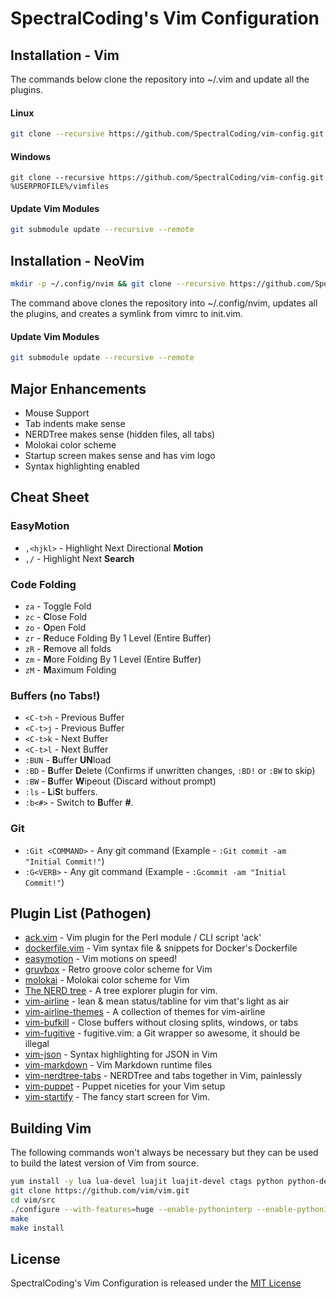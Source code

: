 # SpectralCoding's Vim Configuration

## Installation - Vim

The commands below clone the repository into ~/.vim and update all the plugins.

#### Linux
```bash
git clone --recursive https://github.com/SpectralCoding/vim-config.git ~/.vim
```
#### Windows
```batch
git clone --recursive https://github.com/SpectralCoding/vim-config.git %USERPROFILE%/vimfiles
```

#### Update Vim Modules
```bash
git submodule update --recursive --remote
```

## Installation - NeoVim

```bash
mkdir -p ~/.config/nvim && git clone --recursive https://github.com/SpectralCoding/vim-config.git ~/.config/nvim && ln -s ~/.config/nvim/vimrc ~/.config/nvim/init.vim
```
The command above clones the repository into ~/.config/nvim, updates all the plugins, and creates a symlink from vimrc to init.vim.

#### Update Vim Modules
```bash
git submodule update --recursive --remote
```

## Major Enhancements

 * Mouse Support
 * Tab indents make sense
 * NERDTree makes sense (hidden files, all tabs)
 * Molokai color scheme
 * Startup screen makes sense and has vim logo
 * Syntax highlighting enabled

## Cheat Sheet

### EasyMotion

 * `,<hjkl>` - Highlight Next Directional **Motion**
 * `,/` - Highlight Next **Search**
 
### Code Folding

 * `za` - Toggle Fold
 * `zc` - **C**lose Fold
 * `zo` - **O**pen Fold
 * `zr` - **R**educe Folding By 1 Level (Entire Buffer)
 * `zR` - **R**emove all folds
 * `zm` - **M**ore Folding By 1 Level (Entire Buffer)
 * `zM` - **M**aximum Folding

### Buffers (no Tabs!)

 * `<C-t>h` - Previous Buffer
 * `<C-t>j` - Previous Buffer
 * `<C-t>k` - Next Buffer
 * `<C-t>l` - Next Buffer
 * `:BUN` - **B**uffer **UN**load
 * `:BD` - **B**uffer **D**elete (Confirms if unwritten changes, `:BD!` or `:BW` to skip)
 * `:BW` - **B**uffer **W**ipeout (Discard without prompt)
 * `:ls` - **L**i**S**t buffers.
 * `:b<#>` - Switch to **B**uffer **#**.

### Git

 * `:Git <COMMAND>` - Any git command (Example - `:Git commit -am "Initial Commit!"`)
 * `:G<VERB>` - Any git command (Example - `:Gcommit -am "Initial Commit!"`)

## Plugin List (Pathogen)

 * [ack.vim](http://vimawesome.com/plugin/ack-vim) - Vim plugin for the Perl module / CLI script 'ack'
 * [dockerfile.vim](http://vimawesome.com/plugin/dockerfile-vim) - Vim syntax file & snippets for Docker's Dockerfile
 * [easymotion](http://vimawesome.com/plugin/easymotion) - Vim motions on speed!
 * [gruvbox](http://vimawesome.com/plugin/gruvbox) - Retro groove color scheme for Vim
 * [molokai](http://vimawesome.com/plugin/molokai) - Molokai color scheme for Vim
 * [The NERD tree](http://vimawesome.com/plugin/nerdtree-red) - A tree explorer plugin for vim.
 * [vim-airline](http://vimawesome.com/plugin/vim-airline) - lean & mean status/tabline for vim that's light as air
 * [vim-airline-themes](http://vimawesome.com/plugin/vim-airline-themes) - A collection of themes for vim-airline
 * [vim-bufkill](http://vimawesome.com/plugin/bufkill-vim) - Close buffers without closing splits, windows, or tabs
 * [vim-fugitive](http://vimawesome.com/plugin/fugitive-vim) - fugitive.vim: a Git wrapper so awesome, it should be illegal
 * [vim-json](http://vimawesome.com/plugin/vim-json-speak-now) - Syntax highlighting for JSON in Vim
 * [vim-markdown](http://vimawesome.com/plugin/vim-markdown-enchanted) - Vim Markdown runtime files
 * [vim-nerdtree-tabs](http://vimawesome.com/plugin/vim-nerdtree-tabs) - NERDTree and tabs together in Vim, painlessly
 * [vim-puppet](http://vimawesome.com/plugin/vim-puppet-enchanted) - Puppet niceties for your Vim setup
 * [vim-startify](http://vimawesome.com/plugin/vim-startify) - The fancy start screen for Vim.

## Building Vim

The following commands won't always be necessary but they can be used to build the latest version of Vim from source.

```bash
yum install -y lua lua-devel luajit luajit-devel ctags python python-devel perl perl-devel perl-ExtUtils-Embed ncurses-devel
git clone https://github.com/vim/vim.git
cd vim/src
./configure --with-features=huge --enable-pythoninterp --enable-python3interp --enable-perlinterp -enable-luainterp --with-luajit --enable-fail-if-missing
make
make install
```

## License

SpectralCoding's Vim Configuration is released under the [MIT License](https://opensource.org/licenses/MIT)
